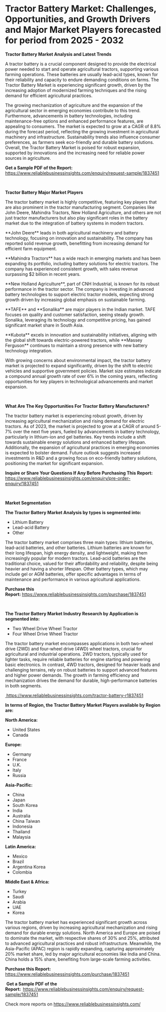 <p><h1>Tractor Battery Market: Challenges, Opportunities, and Growth Drivers and Major Market Players forecasted for period from 2025 - 2032</h1></p><p><strong>Tractor Battery Market Analysis and Latest Trends</strong></p>
<p><p>A tractor battery is a crucial component designed to provide the electrical power needed to start and operate agricultural tractors, supporting various farming operations. These batteries are usually lead-acid types, known for their reliability and capacity to endure demanding conditions on farms. The Tractor Battery Market is experiencing significant growth, driven by the increasing adoption of modernized farming techniques and the rising demand for efficient agricultural practices. </p><p>The growing mechanization of agriculture and the expansion of the agricultural sector in emerging economies contribute to this trend. Furthermore, advancements in battery technologies, including maintenance-free options and enhanced performance features, are appealing to consumers. The market is expected to grow at a CAGR of 8.8% during the forecast period, reflecting the growing investment in agricultural machinery and infrastructure. Sustainability trends also influence consumer preferences, as farmers seek eco-friendly and durable battery solutions. Overall, the Tractor Battery Market is poised for robust expansion, supported by innovations and the increasing need for reliable power sources in agriculture.</p></p>
<p><strong>Get a Sample PDF of the Report:&nbsp;</strong> <a href="https://www.reliablebusinessinsights.com/enquiry/request-sample/1837451?utm_campaign=3057&utm_medium=2&utm_source=Github&utm_content=ia&utm_term=11042025&utm_id=tractor-battery">https://www.reliablebusinessinsights.com/enquiry/request-sample/1837451</a></p>
<p>&nbsp;</p>
<p><strong>Tractor Battery Major Market Players</strong></p>
<p><p>The tractor battery market is highly competitive, featuring key players that are also prominent in the tractor manufacturing segment. Companies like John Deere, Mahindra Tractors, New Holland Agriculture, and others are not just tractor manufacturers but also play significant roles in the battery market due to the integration of battery systems in modern tractors.</p><p>**John Deere** leads in both agricultural machinery and battery technology, focusing on innovation and sustainability. The company has reported solid revenue growth, benefitting from increasing demand for efficient farm equipment. </p><p>**Mahindra Tractors** has a wide reach in emerging markets and has been expanding its portfolio, including battery solutions for electric tractors. The company has experienced consistent growth, with sales revenue surpassing $2 billion in recent years. </p><p>**New Holland Agriculture**, part of CNH Industrial, is known for its robust performance in the tractor sector. The company is investing in advanced battery technologies to support electric tractor models, expecting strong growth driven by increasing global emphasis on sustainable farming.</p><p>**TAFE** and **Sonalika** are major players in the Indian market. TAFE focuses on quality and customer satisfaction, seeing steady growth. Sonalika, leveraging its technology and competitive pricing, has gained significant market share in South Asia.</p><p>**Kubota** excels in innovation and sustainability initiatives, aligning with the global shift towards electric-powered tractors, while **Massey Ferguson** continues to maintain a strong presence with new battery technology integration.</p><p>With growing concerns about environmental impact, the tractor battery market is projected to expand significantly, driven by the shift to electric vehicles and supportive government policies. Market size estimates indicate a compound annual growth rate of over 6% in the coming years, reflecting opportunities for key players in technological advancements and market expansion.</p></p>
<p>&nbsp;</p>
<p><strong>What Are The Key Opportunities For Tractor Battery Manufacturers?</strong></p>
<p><p>The tractor battery market is experiencing robust growth, driven by increasing agricultural mechanization and rising demand for electric tractors. As of 2023, the market is projected to grow at a CAGR of around 5-7% over the next five years, fueled by advancements in battery technology, particularly in lithium-ion and gel batteries. Key trends include a shift towards sustainable energy solutions and enhanced battery lifespan. Additionally, the expansion of agricultural practices in emerging economies is expected to bolster demand. Future outlook suggests increased investments in R&D and a growing focus on eco-friendly battery solutions, positioning the market for significant expansion.</p></p>
<p><strong>Inquire or Share Your Questions If Any Before Purchasing This Report:</strong> <a href="https://www.reliablebusinessinsights.com/enquiry/pre-order-enquiry/1837451?utm_campaign=3057&utm_medium=2&utm_source=Github&utm_content=ia&utm_term=11042025&utm_id=tractor-battery">https://www.reliablebusinessinsights.com/enquiry/pre-order-enquiry/1837451</a></p>
<p>&nbsp;</p>
<p><strong>Market Segmentation</strong></p>
<p><strong>The Tractor Battery Market Analysis by types is segmented into:</strong></p>
<p><ul><li>Lithium Battery</li><li>Lead-acid Battery</li><li>Other</li></ul></p>
<p><p>The tractor battery market comprises three main types: lithium batteries, lead-acid batteries, and other batteries. Lithium batteries are known for their long lifespan, high energy density, and lightweight, making them increasingly popular for modern tractors. Lead-acid batteries are the traditional choice, valued for their affordability and reliability, despite being heavier and having a shorter lifespan. Other battery types, which may include gel or AGM batteries, offer specific advantages in terms of maintenance and performance in various agricultural applications.</p></p>
<p><strong>Purchase this Report:&nbsp;</strong><a href="https://www.reliablebusinessinsights.com/purchase/1837451?utm_campaign=3057&utm_medium=2&utm_source=Github&utm_content=ia&utm_term=11042025&utm_id=tractor-battery">https://www.reliablebusinessinsights.com/purchase/1837451</a></p>
<p>&nbsp;</p>
<p><strong>The Tractor Battery Market Industry Research by Application is segmented into:</strong></p>
<p><ul><li>Two Wheel Drive Wheel Tractor</li><li>Four Wheel Drive Wheel Tractor</li></ul></p>
<p><p>The tractor battery market encompasses applications in both two-wheel drive (2WD) and four-wheel drive (4WD) wheel tractors, crucial for agricultural and industrial operations. 2WD tractors, typically used for lighter tasks, require reliable batteries for engine starting and powering basic electronics. In contrast, 4WD tractors, designed for heavier loads and challenging terrains, rely on robust batteries to support advanced features and higher power demands. The growth in farming efficiency and mechanization drives the demand for durable, high-performance batteries in both segments.</p></p>
<p><a href="https://www.reliablebusinessinsights.com/tractor-battery-r1837451?utm_campaign=3057&utm_medium=2&utm_source=Github&utm_content=ia&utm_term=11042025&utm_id=tractor-battery">&nbsp;https://www.reliablebusinessinsights.com/tractor-battery-r1837451</a></p>
<p><strong>In terms of Region, the Tractor Battery Market Players available by Region are:</strong></p>
<p>
    <p> <strong> North America: </strong>
        <ul>
            <li>United States</li>
            <li>Canada</li>
        </ul>
        </p> 
    <p> <strong> Europe: </strong>
        <ul>
            <li>Germany</li>
            <li>France</li>
            <li>U.K.</li>
            <li>Italy</li>
            <li>Russia</li>
        </ul>
        </p> 
    <p> <strong> Asia-Pacific: </strong>
        <ul>
            <li>China</li>
            <li>Japan</li>
            <li>South Korea</li>
            <li>India</li>
            <li>Australia</li>
            <li>China Taiwan</li>
            <li>Indonesia</li>
            <li>Thailand</li>
            <li>Malaysia</li>
        </ul>
        </p> 
    <p> <strong> Latin America: </strong>
        <ul>
            <li>Mexico</li>
            <li>Brazil</li>
            <li>Argentina Korea</li>
            <li>Colombia</li>
        </ul>
        </p> 
    <p> <strong> Middle East & Africa: </strong>
        <ul>
            <li>Turkey</li>
            <li>Saudi</li>
            <li>Arabia</li>
            <li>UAE</li>
            <li>Korea</li>
        </ul>
    </p>
    </p>
<p><p>The tractor battery market has experienced significant growth across various regions, driven by increasing agricultural mechanization and rising demand for durable energy solutions. North America and Europe are poised to dominate the market, with respective shares of 30% and 25%, attributed to advanced agricultural practices and robust infrastructure. Meanwhile, the Asia-Pacific (APAC) region is rapidly expanding, capturing approximately 20% market share, led by major agricultural economies like India and China. China holds a 15% share, benefiting from large-scale farming activities.</p></p>
<p><strong>Purchase this Report: </strong><a href="https://www.reliablebusinessinsights.com/purchase/1837451?utm_campaign=3057&utm_medium=2&utm_source=Github&utm_content=ia&utm_term=11042025&utm_id=tractor-battery">https://www.reliablebusinessinsights.com/purchase/1837451</a></p>
<p>&nbsp;<strong>Get a Sample PDF of the Report:&nbsp;&nbsp;</strong><a href="https://www.reliablebusinessinsights.com/enquiry/request-sample/1837451?utm_campaign=3057&utm_medium=2&utm_source=Github&utm_content=ia&utm_term=11042025&utm_id=tractor-battery">https://www.reliablebusinessinsights.com/enquiry/request-sample/1837451</a></p>
<p><strong></strong></p>
<p>Check more reports on <a href="https://www.reliablebusinessinsights.com/?utm_campaign=3057&utm_medium=2&utm_source=Github&utm_content=ia&utm_term=11042025&utm_id=tractor-battery">https://www.reliablebusinessinsights.com/</a></p>